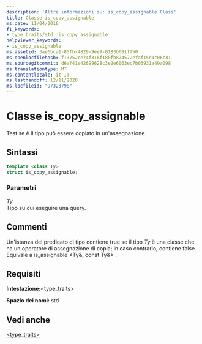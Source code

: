 ```yaml
---
description: 'Altre informazioni su: is_copy_assignable Class'
title: Classe is_copy_assignable
ms.date: 11/04/2016
f1_keywords:
- type_traits/std::is_copy_assignable
helpviewer_keywords:
- is_copy_assignable
ms.assetid: 3ae6bca1-85fb-4829-9ee9-0183b081ff50
ms.openlocfilehash: f13752ce74f316f180fb874572efaf15d1c06c31
ms.sourcegitcommit: d6af41e42699628c3e2e6063ec7b03931a49a098
ms.translationtype: MT
ms.contentlocale: it-IT
ms.lasthandoff: 12/11/2020
ms.locfileid: "97323798"
---
```

# <a name="is_copy_assignable-class"></a>Classe is_copy_assignable

Test se è il tipo può essere copiato in un'assegnazione.

## <a name="syntax"></a>Sintassi

```cpp
template <class Ty>
struct is_copy_assignable;
```

### <a name="parameters"></a>Parametri

*Ty*\
Tipo su cui eseguire una query.

## <a name="remarks"></a>Commenti

Un'istanza del predicato di tipo contiene true se il tipo *Ty* è una classe che ha un operatore di assegnazione di copia; in caso contrario, contiene false. Equivale a is_assignable \<Ty&, const Ty&> .

## <a name="requirements"></a>Requisiti

**Intestazione:**\<type_traits>

**Spazio dei nomi:** std

## <a name="see-also"></a>Vedi anche

[<type_traits>](../standard-library/type-traits.md)
